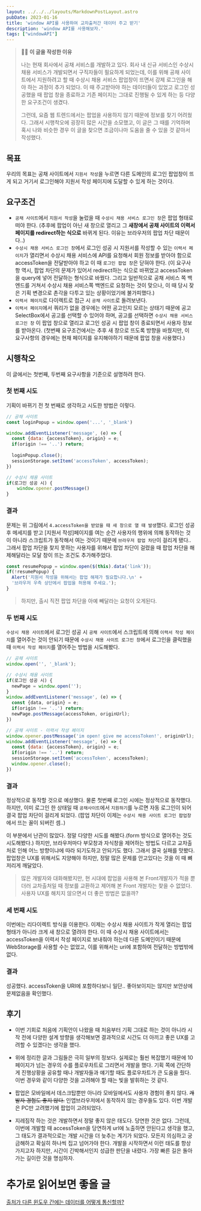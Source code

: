 ```yaml
---
layout: ../../../layouts/MarkdownPostLayout.astro
pubDate: 2023-01-16
title: 'window API를 사용하여 교차출처간 데이터 주고 받기'
description: 'window API를 사용해보자.'
tags: ["windowAPI"]
---
```




> 👨‍💻 **이 글을 작성한 이유**
> 
> 나는 현재 회사에서 공채 서비스를 개발하고 있다. 회사 내 신규 서비스인 수상시 채용 서비스가 개발되면서 구직자들이 필요하게 되었는데, 이를 위해 공채 사이트에서 지원하려고 할 때 수상시 채용 서비스 팝업창이 뜨면서 강제 로그인을 해야 하는 과정이 추가 되었다. 이 때 주고받아야 하는 데이터들이 있었고 로그인 성공했을 때 팝업 창을 종료하고 기존 페이지는 그대로 진행될 수 있게 하는 등 다양한 요구조건이 생겼다.
>
> 그런데, 요즘 웹 트렌드에서는 팝업을 사용하지 않기 때문에 정보를 찾기 어려웠다. 그래서 시행착오에 굉장히 많은 시간을 소모했고, 이 글은 그 때를 기억하며 혹시 나와 비슷한 경우 이 글을 찾으면 조금이나마 도움을 줄 수 있을 것 같아서 작성했다.

## 목표

우리의 목표는 공채 사이트에서 `지원서 작성`을 누르면 다른 도메인의 로그인 팝업창이 뜨게 되고 거기서 로그인해야 지원서 작성 페이지에 도달할 수 있게 하는 것이다.

## 요구조건

- `공채 사이트`에서 `지원서 작성`을 눌렀을 때 `수상시 채용 서비스 로그인 창`은 팝업 형태로 떠야 한다.
  (추후에 팝업이 아닌 새 창으로 열리고 그 **새창에서 공채 사이트의 이력서 페이지를 redirect하는 식으로** 바뀌게 된다. 이유는 브라우저의 팝업 차단 때문이다..)
- `수상시 채용 서비스 로그인 창`에서 로그인 성공 시 지원서를 작성할 수 있는 `이력서 페이지`가 열리면서 수상시 채용 서비스에 API를 요청해서 회원 정보를 받아야 함으로 accessToken을 전달받아야 하고 이 때 `로그인 팝업 창`은 닫혀야 한다.
  (이 요구사항 역시, 팝업 차단의 문제가 있어서 redirect하는 식으로 바뀌었고 accessToken을 query에 넣어 전달하는 형식으로 바꿨다. 그리고 일반적으로 공채 서비스 쪽 백엔드를 거쳐서 수상시 채용 서비스쪽 백엔드로 요청하는 것이 맞으나, 이 때 당시 잦은 기획 변경으로 촌각을 다투고 있는 상황이었기에 불가피했다.)
- `이력서 페이지`로 다이렉트로 접근 시 `공채 사이트`로 돌려보낸다.
- `이력서 페이지`에서 쿼리가 없을 경우에는 어떤 공고인지 모르는 상태기 때문에 공고 SelectBox에서 공고를 선택할 수 있어야 하며, 공고를 선택하면 `수상시 채용 서비스 로그인 창` 이 팝업 창으로 열리고 로그인 성공 시 팝업 창이 종료되면서 사용자 정보를 받아온다. (첫번째 요구조건에서는 추후 새 창으로 뜨도록 방향을 바꿨지만, 이 요구사항의 경우에는 현재 페이지를 유지해야하기 때문에 팝업 창을 사용했다.)

## 시행착오

이 글에서는 첫번째, 두번째 요구사항을 기준으로 설명하려 한다.

### 첫 번째 시도

기획이 바뀌기 전 첫 번째로 생각하고 시도한 방법은 이렇다.

```js
// 공채 사이트
const loginPopup = window.open('...', '_blank')

window.addEventListener('message', (e) => {
  const {data: {accessToken}, origin} = e;
  if(origin !== '..') return;
  
  loginPopup.close();
  sessionStorage.setItem('accessToken', accessToken);	
})
```

```js
// 수상시 채용 사이트
if(로그인 성공 시) {
    window.opener.postMessage()
}
```



### 결과

문제는 위 그림에서 `4.accessToken을 받았을 때 새 창으로 열 때 발생`했다. 로그인 성공 후 메세지를 받고 [지원서 작성]페이지를 여는 순간 사용자의 행위에 의해 동작하는 것이 아니라 스크립트가 동작해서 여는 것이기 때문에 `브라우저 팝업 차단`이 걸리게 됐다.. 그래서 팝업 차단을 찾지 못하는 사용자를 위해서 팝업 차단이 걸렸을 때 팝업 차단을 해제해달라는 모달 창이 뜨는 조건도 추가해주었다.

```js
const resumePopup = window.open($(this).data('link'));
if(!resumePopup) {
  Alert('지원서 작성을 위해서는 팝업 해제가 필요합니다.\n' +
  '브라우저 우측 상단에서 팝업을 허용해 주세요.');
}
```

>  하지만, 출시 직전 팝업 차단을 아예 빼달라는 요청이 오게된다. 



### 두 번째 시도

`수상시 채용 사이트`에서 로그인 성공 시 `공채 사이트`에서 스크립트에 의해 `이력서 작성 페이지`를 열어주는 것이 안되기 때문에 `수상시 채용 사이트 로그인 창`에서 로그인을 클릭했을 때 `이력서 작성 페이지`를 열어주는 방법을 시도해봤다.



```js
// 공채 사이트
window.open('', '_blank');
```

```js
// 수상시 채용 사이트
if(로그인 성공 시) {
  newPage = window.open('');
}
window.addEventListener('message', (e) => {
  const {data, origin} = e;
  if(origin !== '..') return;
  newPage.postMessage(accessToken, originUrl);
})
```

```js
// 공채 사이트 - 이력서 작성 페이지
window.opener.postMessage('im open! give me accessToken!', originUrl);
window.addEventListener('message', (e) => {
  const {data: {accessToken}, origin} = e;
  if(origin !== '..') return;
  sessionStorage.setItem('accessToken', accessToken);	
  window.opener.close();
})
```



### 결과

정상적으로 동작할 것으로 예상했다. 물론 첫번째 로그인 시에는 정상적으로 동작했다. 하지만, 이미 로그인 한 상태일 때 `공채사이트`에서 `지원하기`를 누르면 자동 로그인이 되어 결국 팝업 차단이 걸리게 되었다.
(팝업 차단이 이제는 `수상시 채용 사이트 로그인 팝업창`에서 뜨는 꼴이 되버린 셈..)

이 부분에서 난관이 많았다. 정말 다양한 시도를 해봤다.(form 방식으로 열어주는 것도 시도해봤다.) 하지만, 브라우저마다 부모창과 자식창을 제어하는 방법도 다르고 교차출처로 인해 어느 방향이냐에 따라 되기도하고 안되기도 했다. 그래서 결국 실패를 맛봤다. 팝업창은 UX를 위해서도 지양해야 하지만, 정말 많은 문제를 안고있다는 것을 이 때 뼈저리게 깨달았다.

> 많은 개발자와 대화해봤지만, 현 시대에 팝업을 사용해 본 Front개발자가 적을 뿐더러 교차출처일 때 정보를 교환하고 제어해 본 Front 개발자는 찾을 수 없었다. 사용자 UX를 해치지 않으면서 더 좋은 방법은 없을까?



### 세 번째 시도

이번에는 리다이렉트 방식을 이용한다. 이제는 수상시 채용 사이트가 작게 열리는 팝업 형태가 아니라 크게 새 창으로 열려야 한다. 이 때 수상시 채용 사이트에서는 accessToken을 이력서 작성 페이지로 보내줘야 하는데 다른 도메인이기 때문에 WebStorage를 사용할 수는 없었고, 이를 위해서는 uri에 포함하여 전달하는 방법밖에 없다.



### 결과

성공했다. accessToken을 URI에 포함하다보니 일단.. 좋아보이지는 않지만 보안상에 문제없음을 확인했다.



## 후기

- 이번 기회로 처음에 기획안이 나왔을 때 처음부터 기획 그대로 하는 것이 아니라 시작 전에 다양한 설계 방향을 생각해보면 결과적으로 시간도 더 아끼고 좋은 UX를 고려할 수 있겠다는 생각을 했다.

- 위에 정리한 글과 그림들은 극히 일부의 정보다. 실제로는 훨씬 복잡했기 때문에 10페이지가 넘는 경우의 수를 플로우차트로 그리면서 개발을 했다. 기획 쪽에 간단하게 진행상황을 공유할 때나 개발자들과 얘기할 때도 플로우차트가 큰 도움을 줬다. 이번 경우와 같이 다양한 것을 고려해야 할 때는 빛을 발휘하는 것 같다.

- 팝업은 모바일에서 데스크탑뿐만 아니라 모바일에서도 사용자 경험이 좋지 않다. ~~개발자 경험도 좋지 않다.~~ 인앱브라우저에서 동작하지 않는 경우들도 있다. 이번 개발은 PC만 고려했기에 팝업이 고려되었다. 
- 지레짐작 하는 것은 개발하면서 정말 좋지 않은 태도다. 당연한 것은 없다. 그런데, 이번에 개발할 때 accessToken을 당연하게 url에 노출하면 안된다고 생각을 했고, 그 태도가 결과적으로는 개발 시간을 더 늦추는 계기가 되었다. 모든지 의심하고 궁금해하고 확실히 하나씩 집고 넘어가야 한다. 개발을 시작하면서 이런 태도를 항상 가지고자 하지만, 시간이 긴박해서인지 성급한 판단을 내렸다. 가장 빠른 길은 돌아가는 길이란 것을 명심하자.



# 추가로 읽어보면 좋을 글

[출처가 다른 윈도우 간에는 데이터를 어떻게 통신할까?](https://ui.toast.com/posts/ko_20220831)

